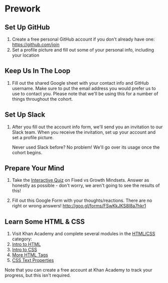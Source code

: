 # Prework

## Set Up GitHub

1. Create a free personal GitHub account if you don't already have one: https://github.com/join
1. Set a profile picture and fill out some of your personal info, including your location

## Keep Us In The Loop

1. Fill out the shared Google sheet with your contact info and GitHub username. Make sure to put the email address you would prefer us to use to contact you. Please note that we'll be using this for a number of things throughout the cohort.

## Set Up Slack

1. After you fill out the account info form, we'll send you an invitation to our Slack team. When you receive the invitation, set up your account and set a profile picture.

   Never used Slack before? No problem! We'll go over its usage once the cohort begins.

## Prepare Your Mind

1. Take the [Interactive Quiz](http://www.londonacademyofit.co.uk/learning-blog/learning/interactive-quiz-fixed-vs-growth-mindset/) on Fixed vs Growth Mindsets. Answer as honestly as possible - don't worry, we aren't going to see the results of this!

1. Fill out this Google Form with your thoughts/reactions. There are no right or wrong answers! <http://goo.gl/forms/FSwKkJKS8I8a7hkr1>

## Learn Some HTML & CSS

1. Visit Khan Academy and complete several modules in the [HTML/CSS](https://www.khanacademy.org/computing/computer-programming/html-css) category:
  1. [Intro to HTML](https://www.khanacademy.org/computing/computer-programming/html-css/intro-to-html/v/making-webpages-intro)
  1. [Intro to CSS](https://www.khanacademy.org/computing/computer-programming/html-css/intro-to-css/p/css-basics)
  1. [More HTML Tags](https://www.khanacademy.org/computing/computer-programming/html-css/html-tags-continued/p/html-links)
  1. [CSS Text Properties](https://www.khanacademy.org/computing/computer-programming/html-css/css-text-properties/v/css-zen-garden)

  Note that you can create a free account at Khan Academy to track your progress, but this isn't required.
